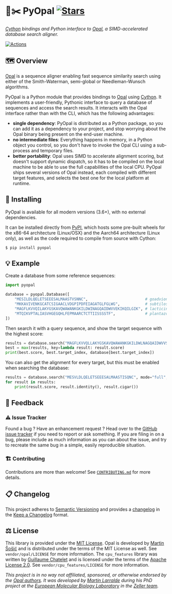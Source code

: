# 🐍✂️ PyOpal [![Stars](https://img.shields.io/github/stars/althonos/pyopal.svg?style=social&maxAge=3600&label=Star)](https://github.com/althonos/pyopal/stargazers)

*[Cython](https://cython.org/) bindings and Python interface to [Opal](https://github.com/Martinsos/opal), a SIMD-accelerated database search aligner.*

[![Actions](https://img.shields.io/github/workflow/status/althonos/pyopal/Test/main?logo=github&style=flat-square&maxAge=300)](https://github.com/althonos/pyopal/actions)
<!-- [![Coverage](https://img.shields.io/codecov/c/gh/althonos/pyopal?style=flat-square&maxAge=3600&logo=codecov)](https://codecov.io/gh/althonos/pyopal/)
[![License](https://img.shields.io/badge/license-MIT-blue.svg?style=flat-square&maxAge=2678400)](https://choosealicense.com/licenses/mit/)
[![PyPI](https://img.shields.io/pypi/v/pyopal.svg?style=flat-square&maxAge=3600&logo=PyPI)](https://pypi.org/project/pyopal)
[![Bioconda](https://img.shields.io/conda/vn/bioconda/pyopal?style=flat-square&maxAge=3600&logo=anaconda)](https://anaconda.org/bioconda/pyopal)
[![AUR](https://img.shields.io/aur/version/python-pyopal?logo=archlinux&style=flat-square&maxAge=3600)](https://aur.archlinux.org/packages/python-pyopal)
[![Wheel](https://img.shields.io/pypi/wheel/pyopal.svg?style=flat-square&maxAge=3600)](https://pypi.org/project/pyopal/#files)
[![Python Versions](https://img.shields.io/pypi/pyversions/pyopal.svg?style=flat-square&maxAge=600&logo=python)](https://pypi.org/project/pyopal/#files)
[![Python Implementations](https://img.shields.io/pypi/implementation/pyopal.svg?style=flat-square&maxAge=600&label=impl)](https://pypi.org/project/pyopal/#files)
[![Source](https://img.shields.io/badge/source-GitHub-303030.svg?maxAge=2678400&style=flat-square)](https://github.com/althonos/pyopal/)
[![Mirror](https://img.shields.io/badge/mirror-EMBL-009f4d?style=flat-square&maxAge=2678400)](https://git.embl.de/larralde/pyopal/)
[![Issues](https://img.shields.io/github/issues/althonos/pyopal.svg?style=flat-square&maxAge=600)](https://github.com/althonos/pyopal/issues)
[![Docs](https://img.shields.io/readthedocs/pyopal/latest?style=flat-square&maxAge=600)](https://pyopal.readthedocs.io)
[![Changelog](https://img.shields.io/badge/keep%20a-changelog-8A0707.svg?maxAge=2678400&style=flat-square)](https://github.com/althonos/pyopal/blob/main/CHANGELOG.md)
[![Downloads](https://img.shields.io/badge/dynamic/json?style=flat-square&color=303f9f&maxAge=86400&label=downloads&query=%24.total_downloads&url=https%3A%2F%2Fapi.pepy.tech%2Fapi%2Fprojects%2Fpyopal)](https://pepy.tech/project/pyopal) -->


## 🗺️ Overview

[Opal](https://github.com/Martinsos/opal) is a sequence aligner enabling fast
sequence similarity search using either of the Smith-Waterman, semi-global or
Needleman-Wunsch algorithms.

PyOpal is a Python module that provides bindings to [Opal](https://github.com/Martinsos/opal)
using [Cython](https://cython.org/). It implements a user-friendly, Pythonic
interface to query a database of sequences and access the search results. It
interacts with the Opal interface rather than with the CLI, which has the
following advantages:

- **single dependency**: PyOpal is distributed as a Python package, so you
  can add it as a dependency to your project, and stop worrying about the
  Opal binary being present on the end-user machine.
- **no intermediate files**: Everything happens in memory, in a Python object
  you control, so you don't have to invoke the Opal CLI using a sub-process
  and temporary files.
- **better portability**: Opal uses SIMD to accelerate alignment scoring, but
  doesn't support dynamic dispatch, so it has to be compiled on the local
  machine to be able to use the full capabilities of the local CPU. PyOpal
  ships several versions of Opal instead, each compiled with different target
  features, and selects the best one for the local platform at runtime.


## 🔧 Installing

PyOpal is available for all modern versions (3.6+), with no external dependencies.

It can be installed directly from [PyPI](https://pypi.org/project/pyopal/),
which hosts some pre-built wheels for the x86-64 architecture (Linux/OSX)
and the Aarch64 architecture (Linux only), as well as the code required to compile
from source with Cython:
```console
$ pip install pyopal
```

<!-- Otherwise, PyOpal is also available as a [Bioconda](https://bioconda.github.io/)
package:
```console
$ conda install -c bioconda pyopal
``` -->

## 💡 Example

Create a database from some reference sequences:
```python
import pyopal

database = pyopal.Database([
    "MESILDLQELETSEEESALMAASTVSNNC",                         # goadvionin A
    "MKKAVIVENKGCATCSIGAACLVDGPIPDFEIAGATGLFGLWG",           # subtilosin A
    "MAGFLKVVQILAKYGSKAVQWAWANKGKILDWINAGQAIDWVVEKIKQILGIK", # lacticin Z
    "MTQIKVPTALIASVHGEGQHLFEPMAARCTCTTIISSSSTF",             # plantazolicin
])
```

Then search it with a query sequence, and show the target sequence with the
highest score:
```python
results = database.search("MAGFLKVVQLLAKYGSKAVQWAWANKGKILDWLNAGQAIDWVVSKIKQILGIK")
best = max(results, key=lambda result: result.score)
print(best.score, best.target_index, database[best.target_index])
```

You can also get the alignment for every target, but this must be enabled
when searching the database:
```python
results = database.search("MESVLDLQELETSEEESALMAASTISQNC", mode="full", algorithm="nw")
for result in results:
    print(result.score, result.identity(), result.cigar())
```

<!-- ## 🧶 Thread-safety -->


<!-- ## ⏱️ Benchmarks -->


## 💭 Feedback

### ⚠️ Issue Tracker

Found a bug ? Have an enhancement request ? Head over to the [GitHub issue tracker](https://github.com/althonos/pyopal/issues)
if you need to report or ask something. If you are filing in on a bug,
please include as much information as you can about the issue, and try to
recreate the same bug in a simple, easily reproducible situation.


### 🏗️ Contributing

Contributions are more than welcome! See
[`CONTRIBUTING.md`](https://github.com/althonos/pyopal/blob/main/CONTRIBUTING.md)
for more details.


## 📋 Changelog

This project adheres to [Semantic Versioning](http://semver.org/spec/v2.0.0.html)
and provides a [changelog](https://github.com/althonos/pyopal/blob/main/CHANGELOG.md)
in the [Keep a Changelog](http://keepachangelog.com/en/1.0.0/) format.


## ⚖️ License

This library is provided under the [MIT License](https://choosealicense.com/licenses/mit/).
Opal is developed by [Martin Šošić](https://github.com/Martinsos) and is distributed under the
terms of the MIT License as well. See `vendor/opal/LICENSE` for more information.
The `cpu_features` library was written by [Guillaume Chatelet](https://github.com/gchatelet) and is
licensed under the terms of the [Apache License 2.0](https://choosealicense.com/licenses/apache-2.0/).
See `vendor/cpu_features/LICENSE` for more information.

*This project is in no way not affiliated, sponsored, or otherwise endorsed
by the [Opal authors](https://github.com/Martinsos). It was developed
by [Martin Larralde](https://github.com/althonos/) during his PhD project
at the [European Molecular Biology Laboratory](https://www.embl.de/) in
the [Zeller team](https://github.com/zellerlab).*
